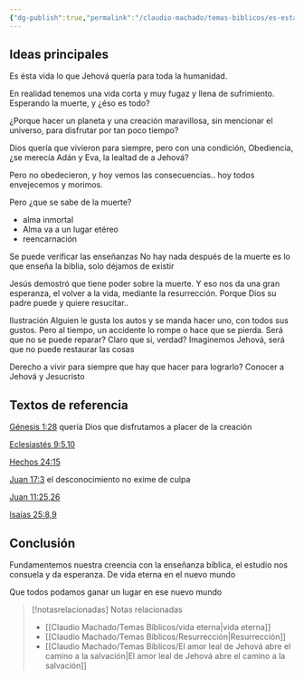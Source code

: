 ```yaml
---
{"dg-publish":true,"permalink":"/claudio-machado/temas-biblicos/es-esta-vida-todo-cuanto-hay/","title":"Es esta vida todo cuanto hay"}
---
```




## Ideas principales 

Es ésta vida lo que Jehová quería para toda la humanidad.

En realidad tenemos una vida corta y muy fugaz y llena de sufrimiento.
Esperando la muerte, y ¿éso es todo?

¿Porque hacer un planeta y una creación maravillosa, sin mencionar el universo, para disfrutar por tan poco tiempo?

Dios quería que vivieron para siempre, pero con una condición, Obediencia, ¿se merecía Adán y Eva, la lealtad de a Jehová?

Pero no obedecieron, y hoy vemos las consecuencias.. hoy todos envejecemos y morimos.

Pero ¿que se sabe de la muerte? 
- alma inmortal 
- Alma va a un lugar etéreo 
- reencarnación 

Se puede verificar las enseñanzas 
No hay nada después de la muerte es lo que enseña la biblia, solo déjamos de existir 

Jesús demostró que tiene poder sobre la muerte. Y eso nos da una gran esperanza, el volver a la vida, mediante la resurrección. Porque Dios su padre puede y quiere resucitar..

Ilustración 
Alguien le gusta los autos y se manda hacer uno, con todos sus gustos.
Pero al tiempo, un accidente lo rompe o hace que se pierda.
Será que no se puede reparar?
Claro que si, verdad?
Imaginemos Jehová, será que no puede restaurar las cosas 


Derecho a vivir para siempre que hay que hacer para lograrlo? Conocer a Jehová y Jesucristo 


## Textos de referencia 
[Génesis 1:28](https://wol.jw.org/es/wol/b/r4/lp-s/nwtsty/1/1#v=1:1:28) quería Dios que disfrutamos a placer de la creación 

[Eclesiastés 9:5](https://wol.jw.org/es/wol/b/r4/lp-s/nwtsty/21/9#v=21:9:5),[10](https://wol.jw.org/es/wol/b/r4/lp-s/nwtsty/21/9#v=21:9:10) 

[Hechos 24:15](https://wol.jw.org/es/wol/b/r4/lp-s/nwtsty/44/24#v=44:24:15) 

[Juan 17:3](https://wol.jw.org/es/wol/b/r4/lp-s/nwtsty/43/17#v=43:17:3) el desconocimiento no exime de culpa 

[Juan 11:25,26](https://wol.jw.org/es/wol/b/r4/lp-s/nwtsty/43/11#v=43:11:25-43:11:26)

[Isaías 25:8,9](https://wol.jw.org/es/wol/b/r4/lp-s/nwtsty/23/25#v=23:25:8-23:25:9)
## Conclusión 
Fundamentemos nuestra creencia con la enseñanza bíblica, el estudio nos consuela y da esperanza. De vida eterna en el nuevo mundo 

Que todos podamos ganar un lugar en ese nuevo mundo 



> [!notasrelacionadas] Notas relacionadas
> - [[Claudio Machado/Temas Bíblicos/vida eterna\|vida eterna]]
> - [[Claudio Machado/Temas Bíblicos/Resurrección\|Resurrección]]
> - [[Claudio Machado/Temas Bíblicos/El amor leal de Jehová abre el camino a la salvación\|El amor leal de Jehová abre el camino a la salvación]]

